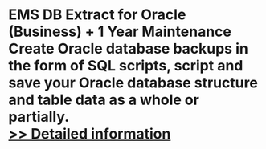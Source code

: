 # EMS DB Extract for Oracle (Business) + 1 Year Maintenance<br />Create Oracle database backups in the form of SQL scripts, script and save your Oracle database structure and table data as a whole or partially.<br />[>> Detailed information](https://secure.shareit.com/shareit/product.html?productid=300271357&affiliateid=200057808)